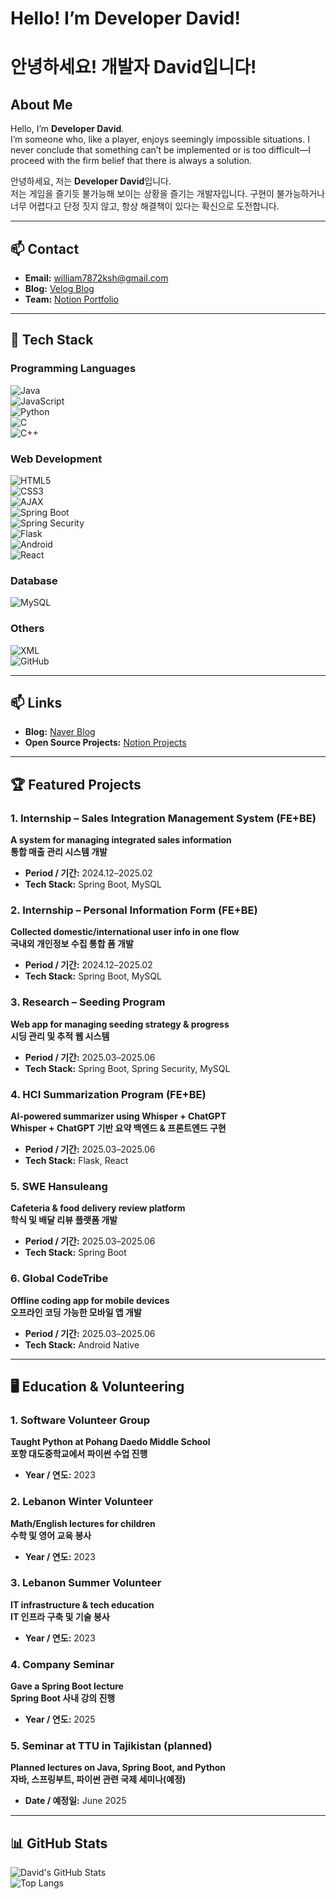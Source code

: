 # Hello! I’m Developer David!  
# 안녕하세요! 개발자 David입니다!

## About Me  

Hello, I’m **Developer David**.  
I’m someone who, like a player, enjoys seemingly impossible situations. I never conclude that something can’t be implemented or is too difficult—I proceed with the firm belief that there is always a solution.  

안녕하세요, 저는 **Developer David**입니다.  
저는 게임을 즐기듯 불가능해 보이는 상황을 즐기는 개발자입니다. 구현이 불가능하거나 너무 어렵다고 단정 짓지 않고, 항상 해결책이 있다는 확신으로 도전합니다.

---

## 📫 Contact  

- **Email:** [william7872ksh@gmail.com](mailto:william7872ksh@gmail.com)  
- **Blog:** [Velog Blog](https://velog.io/@ksh01p/series)  
- **Team:** [Notion Portfolio](https://lac0236.notion.site/forhim)

---

## 🔧 Tech Stack  

### Programming Languages   
![Java](https://img.shields.io/badge/Java-007396?style=for-the-badge&logo=java&logoColor=white)  
![JavaScript](https://img.shields.io/badge/JavaScript-F7DF1E?style=for-the-badge&logo=javascript&logoColor=black)  
![Python](https://img.shields.io/badge/Python-3776AB?style=for-the-badge&logo=python&logoColor=white)  
![C](https://img.shields.io/badge/C-00599C?style=for-the-badge&logo=c&logoColor=white)  
![C++](https://img.shields.io/badge/C++-00599C?style=for-the-badge&logo=cplusplus&logoColor=white)

### Web Development  
![HTML5](https://img.shields.io/badge/HTML5-E34F26?style=flat-square&logo=html5&logoColor=white)  
![CSS3](https://img.shields.io/badge/CSS3-1572B6?style=flat-square&logo=css3&logoColor=white)  
![AJAX](https://img.shields.io/badge/AJAX-00599C?style=for-the-badge&logo=ajax&logoColor=white)  
![Spring Boot](https://img.shields.io/badge/Spring%20Boot-6DB33F?style=for-the-badge&logo=springboot&logoColor=white)  
![Spring Security](https://img.shields.io/badge/Spring%20Security-6DB33F?style=for-the-badge&logo=springsecurity&logoColor=white)  
![Flask](https://img.shields.io/badge/Flask-000000?style=for-the-badge&logo=flask&logoColor=white)  
![Android](https://img.shields.io/badge/Android-3DDC84?style=for-the-badge&logo=android&logoColor=white)  
![React](https://img.shields.io/badge/React-61DAFB?style=for-the-badge&logo=react&logoColor=black)

### Database    
![MySQL](https://img.shields.io/badge/MySQL-4479A1?style=for-the-badge&logo=mysql&logoColor=white)

### Others  
![XML](https://img.shields.io/badge/XML-FF6600?style=for-the-badge&logo=xml&logoColor=white)  
![GitHub](https://img.shields.io/badge/GitHub-181717?style=for-the-badge&logo=github&logoColor=white)

---

## 📫 Links  

- **Blog:** [Naver Blog](https://blog.naver.com/factory_ksh)  
- **Open Source Projects:** [Notion Projects](https://lac0236.notion.site/forhim)

---

## 🏆 Featured Projects  

### 1. Internship – Sales Integration Management System (FE+BE)  
**A system for managing integrated sales information**  
**통합 매출 관리 시스템 개발**  
- **Period / 기간:** 2024.12–2025.02  
- **Tech Stack:** Spring Boot, MySQL

### 2. Internship – Personal Information Form (FE+BE)  
**Collected domestic/international user info in one flow**  
**국내외 개인정보 수집 통합 폼 개발**  
- **Period / 기간:** 2024.12–2025.02  
- **Tech Stack:** Spring Boot, MySQL

### 3. Research – Seeding Program  
**Web app for managing seeding strategy & progress**  
**시딩 관리 및 추적 웹 시스템**  
- **Period / 기간:** 2025.03–2025.06  
- **Tech Stack:** Spring Boot, Spring Security, MySQL

### 4. HCI Summarization Program (FE+BE)  
**AI-powered summarizer using Whisper + ChatGPT**  
**Whisper + ChatGPT 기반 요약 백엔드 & 프론트엔드 구현**  
- **Period / 기간:** 2025.03–2025.06  
- **Tech Stack:** Flask, React

### 5. SWE Hansuleang  
**Cafeteria & food delivery review platform**  
**학식 및 배달 리뷰 플랫폼 개발**  
- **Period / 기간:** 2025.03–2025.06  
- **Tech Stack:** Spring Boot

### 6. Global CodeTribe  
**Offline coding app for mobile devices**  
**오프라인 코딩 가능한 모바일 앱 개발**  
- **Period / 기간:** 2025.03–2025.06  
- **Tech Stack:** Android Native

---

## 🖥️ Education & Volunteering  

### 1. Software Volunteer Group  
**Taught Python at Pohang Daedo Middle School**  
**포항 대도중학교에서 파이썬 수업 진행**  
- **Year / 연도:** 2023

### 2. Lebanon Winter Volunteer  
**Math/English lectures for children**  
**수학 및 영어 교육 봉사**  
- **Year / 연도:** 2023

### 3. Lebanon Summer Volunteer  
**IT infrastructure & tech education**  
**IT 인프라 구축 및 기술 봉사**  
- **Year / 연도:** 2023

### 4. Company Seminar  
**Gave a Spring Boot lecture**  
**Spring Boot 사내 강의 진행**  
- **Year / 연도:** 2025

### 5. Seminar at TTU in Tajikistan (planned)  
**Planned lectures on Java, Spring Boot, and Python**  
**자바, 스프링부트, 파이썬 관련 국제 세미나(예정)**  
- **Date / 예정일:** June 2025

---

## 📊 GitHub Stats  

![David's GitHub Stats](https://github-readme-stats.vercel.app/api?username=ksh01p&show_icons=true&theme=radical)  
![Top Langs](https://github-readme-stats.vercel.app/api/top-langs/?username=ksh01p&layout=compact&theme=radical)
